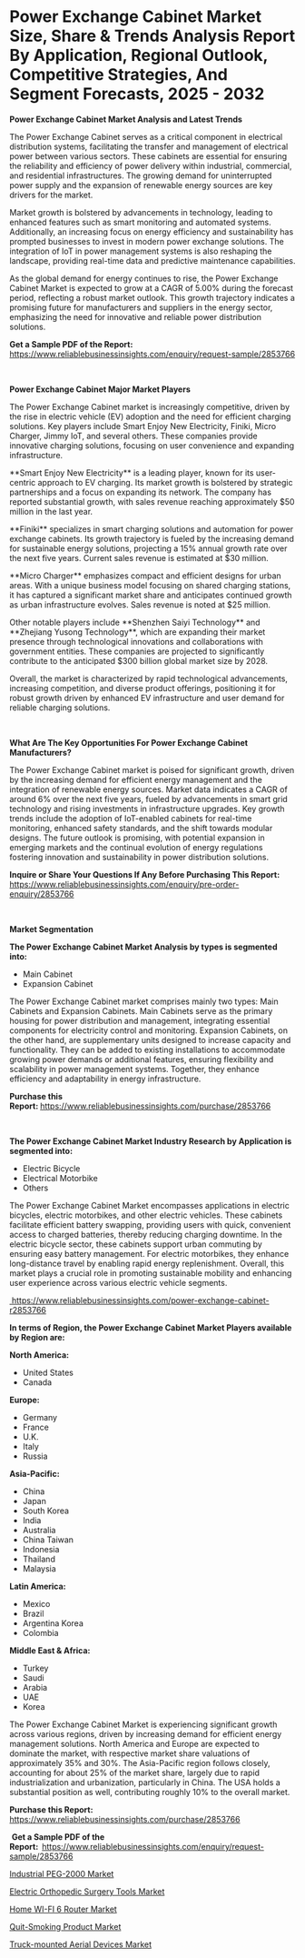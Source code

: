 <p><h1>Power Exchange Cabinet Market Size, Share & Trends Analysis Report By Application, Regional Outlook, Competitive Strategies, And Segment Forecasts, 2025 - 2032</h1></p><p><strong>Power Exchange Cabinet Market Analysis and Latest Trends</strong></p>
<p><p>The Power Exchange Cabinet serves as a critical component in electrical distribution systems, facilitating the transfer and management of electrical power between various sectors. These cabinets are essential for ensuring the reliability and efficiency of power delivery within industrial, commercial, and residential infrastructures. The growing demand for uninterrupted power supply and the expansion of renewable energy sources are key drivers for the market. </p><p>Market growth is bolstered by advancements in technology, leading to enhanced features such as smart monitoring and automated systems. Additionally, an increasing focus on energy efficiency and sustainability has prompted businesses to invest in modern power exchange solutions. The integration of IoT in power management systems is also reshaping the landscape, providing real-time data and predictive maintenance capabilities. </p><p>As the global demand for energy continues to rise, the Power Exchange Cabinet Market is expected to grow at a CAGR of 5.00% during the forecast period, reflecting a robust market outlook. This growth trajectory indicates a promising future for manufacturers and suppliers in the energy sector, emphasizing the need for innovative and reliable power distribution solutions.</p></p>
<p><strong>Get a Sample PDF of the Report:&nbsp;</strong> <a href="https://www.reliablebusinessinsights.com/enquiry/request-sample/2853766?utm_campaign=96&utm_medium=2&utm_source=Github&utm_content=ia&utm_term=12032025&utm_id=power-exchange-cabinet">https://www.reliablebusinessinsights.com/enquiry/request-sample/2853766</a></p>
<p>&nbsp;</p>
<p><strong>Power Exchange Cabinet Major Market Players</strong></p>
<p><p>The Power Exchange Cabinet market is increasingly competitive, driven by the rise in electric vehicle (EV) adoption and the need for efficient charging solutions. Key players include Smart Enjoy New Electricity, Finiki, Micro Charger, Jimmy IoT, and several others. These companies provide innovative charging solutions, focusing on user convenience and expanding infrastructure.</p><p>**Smart Enjoy New Electricity** is a leading player, known for its user-centric approach to EV charging. Its market growth is bolstered by strategic partnerships and a focus on expanding its network. The company has reported substantial growth, with sales revenue reaching approximately $50 million in the last year.</p><p>**Finiki** specializes in smart charging solutions and automation for power exchange cabinets. Its growth trajectory is fueled by the increasing demand for sustainable energy solutions, projecting a 15% annual growth rate over the next five years. Current sales revenue is estimated at $30 million.</p><p>**Micro Charger** emphasizes compact and efficient designs for urban areas. With a unique business model focusing on shared charging stations, it has captured a significant market share and anticipates continued growth as urban infrastructure evolves. Sales revenue is noted at $25 million.</p><p>Other notable players include **Shenzhen Saiyi Technology** and **Zhejiang Yusong Technology**, which are expanding their market presence through technological innovations and collaborations with government entities. These companies are projected to significantly contribute to the anticipated $300 billion global market size by 2028.</p><p>Overall, the market is characterized by rapid technological advancements, increasing competition, and diverse product offerings, positioning it for robust growth driven by enhanced EV infrastructure and user demand for reliable charging solutions.</p></p>
<p>&nbsp;</p>
<p><strong>What Are The Key Opportunities For Power Exchange Cabinet Manufacturers?</strong></p>
<p><p>The Power Exchange Cabinet market is poised for significant growth, driven by the increasing demand for efficient energy management and the integration of renewable energy sources. Market data indicates a CAGR of around 6% over the next five years, fueled by advancements in smart grid technology and rising investments in infrastructure upgrades. Key growth trends include the adoption of IoT-enabled cabinets for real-time monitoring, enhanced safety standards, and the shift towards modular designs. The future outlook is promising, with potential expansion in emerging markets and the continual evolution of energy regulations fostering innovation and sustainability in power distribution solutions.</p></p>
<p><strong>Inquire or Share Your Questions If Any Before Purchasing This Report:</strong> <a href="https://www.reliablebusinessinsights.com/enquiry/pre-order-enquiry/2853766?utm_campaign=96&utm_medium=2&utm_source=Github&utm_content=ia&utm_term=12032025&utm_id=power-exchange-cabinet">https://www.reliablebusinessinsights.com/enquiry/pre-order-enquiry/2853766</a></p>
<p>&nbsp;</p>
<p><strong>Market Segmentation</strong></p>
<p><strong>The Power Exchange Cabinet Market Analysis by types is segmented into:</strong></p>
<p><ul><li>Main Cabinet</li><li>Expansion Cabinet</li></ul></p>
<p><p>The Power Exchange Cabinet market comprises mainly two types: Main Cabinets and Expansion Cabinets. Main Cabinets serve as the primary housing for power distribution and management, integrating essential components for electricity control and monitoring. Expansion Cabinets, on the other hand, are supplementary units designed to increase capacity and functionality. They can be added to existing installations to accommodate growing power demands or additional features, ensuring flexibility and scalability in power management systems. Together, they enhance efficiency and adaptability in energy infrastructure.</p></p>
<p><strong>Purchase this Report:&nbsp;</strong><a href="https://www.reliablebusinessinsights.com/purchase/2853766?utm_campaign=96&utm_medium=2&utm_source=Github&utm_content=ia&utm_term=12032025&utm_id=power-exchange-cabinet">https://www.reliablebusinessinsights.com/purchase/2853766</a></p>
<p>&nbsp;</p>
<p><strong>The Power Exchange Cabinet Market Industry Research by Application is segmented into:</strong></p>
<p><ul><li>Electric Bicycle</li><li>Electrical Motorbike</li><li>Others</li></ul></p>
<p><p>The Power Exchange Cabinet Market encompasses applications in electric bicycles, electric motorbikes, and other electric vehicles. These cabinets facilitate efficient battery swapping, providing users with quick, convenient access to charged batteries, thereby reducing charging downtime. In the electric bicycle sector, these cabinets support urban commuting by ensuring easy battery management. For electric motorbikes, they enhance long-distance travel by enabling rapid energy replenishment. Overall, this market plays a crucial role in promoting sustainable mobility and enhancing user experience across various electric vehicle segments.</p></p>
<p><a href="https://www.reliablebusinessinsights.com/power-exchange-cabinet-r2853766?utm_campaign=96&utm_medium=2&utm_source=Github&utm_content=ia&utm_term=12032025&utm_id=power-exchange-cabinet">&nbsp;https://www.reliablebusinessinsights.com/power-exchange-cabinet-r2853766</a></p>
<p><strong>In terms of Region, the Power Exchange Cabinet Market Players available by Region are:</strong></p>
<p>
    <p> <strong> North America: </strong>
        <ul>
            <li>United States</li>
            <li>Canada</li>
        </ul>
        </p> 
    <p> <strong> Europe: </strong>
        <ul>
            <li>Germany</li>
            <li>France</li>
            <li>U.K.</li>
            <li>Italy</li>
            <li>Russia</li>
        </ul>
        </p> 
    <p> <strong> Asia-Pacific: </strong>
        <ul>
            <li>China</li>
            <li>Japan</li>
            <li>South Korea</li>
            <li>India</li>
            <li>Australia</li>
            <li>China Taiwan</li>
            <li>Indonesia</li>
            <li>Thailand</li>
            <li>Malaysia</li>
        </ul>
        </p> 
    <p> <strong> Latin America: </strong>
        <ul>
            <li>Mexico</li>
            <li>Brazil</li>
            <li>Argentina Korea</li>
            <li>Colombia</li>
        </ul>
        </p> 
    <p> <strong> Middle East & Africa: </strong>
        <ul>
            <li>Turkey</li>
            <li>Saudi</li>
            <li>Arabia</li>
            <li>UAE</li>
            <li>Korea</li>
        </ul>
    </p>
    </p>
<p><p>The Power Exchange Cabinet Market is experiencing significant growth across various regions, driven by increasing demand for efficient energy management solutions. North America and Europe are expected to dominate the market, with respective market share valuations of approximately 35% and 30%. The Asia-Pacific region follows closely, accounting for about 25% of the market share, largely due to rapid industrialization and urbanization, particularly in China. The USA holds a substantial position as well, contributing roughly 10% to the overall market.</p></p>
<p><strong>Purchase this Report: </strong><a href="https://www.reliablebusinessinsights.com/purchase/2853766?utm_campaign=96&utm_medium=2&utm_source=Github&utm_content=ia&utm_term=12032025&utm_id=power-exchange-cabinet">https://www.reliablebusinessinsights.com/purchase/2853766</a></p>
<p>&nbsp;<strong>Get a Sample PDF of the Report:&nbsp;&nbsp;</strong><a href="https://www.reliablebusinessinsights.com/enquiry/request-sample/2853766?utm_campaign=96&utm_medium=2&utm_source=Github&utm_content=ia&utm_term=12032025&utm_id=power-exchange-cabinet">https://www.reliablebusinessinsights.com/enquiry/request-sample/2853766</a></p>
<p><strong></strong></p>
<p><p><a href="https://github.com/nkomdaumis16/Market-Research-Report-List-1/blob/main/industrial-peg-2000-market.md?utm_campaign=96&utm_medium=2&utm_source=Github&utm_content=ia&utm_term=12032025&utm_id=power-exchange-cabinet">Industrial PEG-2000 Market</a></p><p><a href="https://github.com/amramcocosxa/Market-Research-Report-List-1/blob/main/electric-orthopedic-surgery-tools-market.md?utm_campaign=96&utm_medium=2&utm_source=Github&utm_content=ia&utm_term=12032025&utm_id=power-exchange-cabinet">Electric Orthopedic Surgery Tools Market</a></p><p><a href="https://github.com/ioniafidian4/Market-Research-Report-List-1/blob/main/home-wi-fi-6-router-market.md?utm_campaign=96&utm_medium=2&utm_source=Github&utm_content=ia&utm_term=12032025&utm_id=power-exchange-cabinet">Home WI-FI 6 Router Market</a></p><p><a href="https://github.com/ceneabiruk11/Market-Research-Report-List-1/blob/main/quit-smoking-product-market.md?utm_campaign=96&utm_medium=2&utm_source=Github&utm_content=ia&utm_term=12032025&utm_id=power-exchange-cabinet">Quit-Smoking Product Market</a></p><p><a href="https://github.com/welfmimon/Market-Research-Report-List-1/blob/main/truck-mounted-aerial-devices-market.md?utm_campaign=96&utm_medium=2&utm_source=Github&utm_content=ia&utm_term=12032025&utm_id=power-exchange-cabinet">Truck-mounted Aerial Devices Market</a></p></p>